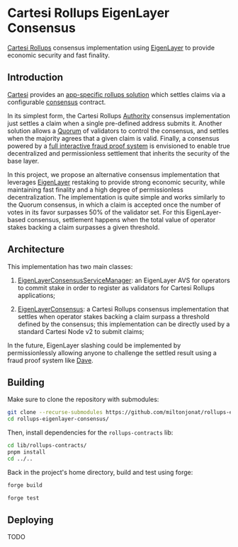 # Cartesi Rollups EigenLayer Consensus

[Cartesi Rollups](https://docs.cartesi.io/cartesi-rollups/) consensus implementation using [EigenLayer](https://www.eigenlayer.xyz/) to provide economic security and fast finality.

## Introduction

[Cartesi](https://cartesi.io) provides an [app-specific rollups solution](https://docs.cartesi.io/cartesi-rollups/) which settles claims via a configurable [consensus](https://github.com/cartesi/rollups-contracts/blob/v2.0.0-rc.15/contracts/consensus/IConsensus.sol) contract.

In its simplest form, the Cartesi Rollups [Authority](https://github.com/cartesi/rollups-contracts/blob/v2.0.0-rc.15/contracts/consensus/authority/IAuthority.sol) consensus implementation just settles a claim when a single pre-defined address submits it. 
Another solution allows a [Quorum](https://github.com/cartesi/rollups-contracts/blob/v2.0.0-rc.15/contracts/consensus/quorum/IQuorum.sol) of validators to control the consensus, and settles when the majority agrees that a given claim is valid.
Finally, a consensus powered by a [full interactive fraud proof system](https://github.com/cartesi/dave) is envisioned to enable true decentralized and permissionless settlement that inherits the security of the base layer.

In this project, we propose an alternative consensus implementation that leverages [EigenLayer](https://www.eigenlayer.xyz/) restaking to provide strong economic security, while maintaining fast finality and a high degree of permissionless decentralization.
The implementation is quite simple and works similarly to the Quorum consensus, in which a claim is accepted once the number of votes in its favor surpasses 50% of the validator set. For this EigenLayer-based consensus, settlement happens when the total value of operator stakes backing a claim surpasses a given threshold.

## Architecture

This implementation has two main classes:

1. [EigenLayerConsensusServiceManager](./src/EigenLayerConsensusServiceManager.sol): an EigenLayer AVS for operators to commit stake in order to register as validators for Cartesi Rollups applications;

1. [EigenLayerConsensus](./src/EigenLayerConsensus.sol): a Cartesi Rollups consensus implementation that settles when operator stakes backing a claim surpass a threshold defined by the consensus; this implementation can be directly used by a standard Cartesi Node v2 to submit claims;

In the future, EigenLayer slashing could be implemented by permissionlessly allowing anyone to challenge the settled result using a fraud proof system like [Dave](https://github.com/cartesi/dave).

## Building

Make sure to clone the repository with submodules:

```sh
git clone --recurse-submodules https://github.com/miltonjonat/rollups-eigenlayer-consensus.git
cd rollups-eigenlayer-consensus/
```

Then, install dependencies for the `rollups-contracts` lib:

```sh
cd lib/rollups-contracts/
pnpm install
cd ../..
```

Back in the project's home directory, build and test using forge:

```sh
forge build
```

```sh
forge test
```

## Deploying

TODO


